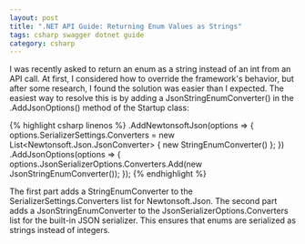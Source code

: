 ```yaml
---
layout: post
title: ".NET API Guide: Returning Enum Values as Strings"
tags: csharp swagger dotnet guide
category: csharp
---
```


I was recently asked to return an enum as a string instead of an int from an API call. At first, I considered how to override the framework's behavior, but after some research, I found the solution was easier than I expected.
The easiest way to resolve this is by adding a JsonStringEnumConverter() in the .AddJsonOptions() method of the Startup class:

{% highlight csharp linenos %}
.AddNewtonsoftJson(options =>
     {
         options.SerializerSettings.Converters = new List<Newtonsoft.Json.JsonConverter> { new StringEnumConverter() };
     })
     .AddJsonOptions(options =>
     {
         options.JsonSerializerOptions.Converters.Add(new JsonStringEnumConverter());
     });
{% endhighlight %}

The first part adds a StringEnumConverter to the SerializerSettings.Converters list for Newtonsoft.Json. The second part adds a JsonStringEnumConverter to the JsonSerializerOptions.Converters list for the built-in JSON serializer. This ensures that enums are serialized as strings instead of integers.
